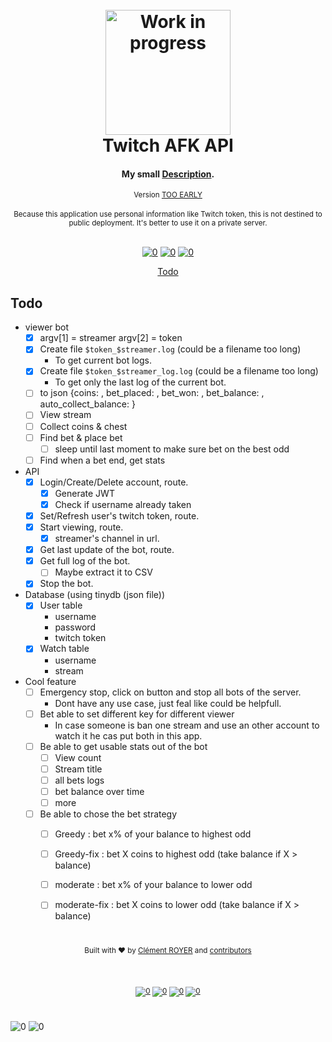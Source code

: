 <h1 align="center">

  <br>

  <img src="https://thumbs.gfycat.com/ThankfulFearlessHochstettersfrog-max-1mb.gif" alt="Work in progress" width="200">
  <br>
  Twitch AFK API
  <br>
</h1>

<h4 align="center">My small <a href="" target="_blank">Description</a>.</h4>

<div align="center"><sub> Version <a href="version">TOO EARLY</a></sub></div>
<br>
<div align="center"><sub>Because this application use personal information like Twitch token, this is not destined to public deployment. It's better to use it on a private server.</sub></div>

<br>

<div align="center">

[![0](https://img.shields.io/badge/Home-black.svg?style=flat&logo=Markdown&logoColor=white&labelColor=black&color=black)][Main-Readme] [![0](https://img.shields.io/badge/Online-Documentation-black.svg?style=flat&logo=Postman&logoColor=FF6C37&labelColor=black&color=black)][Postman-Doc] [![0](https://img.shields.io/badge/Changelog-black.svg?style=flat&logo=MarkDown&labelColor=black&color=black)][ChangeLog]

<!-- TOC -->
<p align="center">
  <a href="#todo">Todo</a>
  <!-- • <a href="#proof"></a> -->
</p>

<!-- omit in toc -->
## 

</div>


## Todo

- viewer bot
  - [x] argv[1] = streamer argv[2] = token
  - [x] Create file `$token_$streamer.log` (could be a filename too long)
    - To get current bot logs.
  - [x] Create file `$token_$streamer_log.log` (could be a filename too long)
    - To get only the last log of the current bot.
  - [ ] to json {coins: , bet_placed: , bet_won: , bet_balance: , auto_collect_balance: }
  - [ ] View stream
  - [ ] Collect coins & chest
  - [ ] Find bet & place bet
    - [ ] sleep until last moment to make sure bet on the best odd
  - [ ] Find when a bet end, get stats

- API
  - [x] Login/Create/Delete account, route.
    - [x] Generate JWT
    - [x] Check if username already taken
  - [x] Set/Refresh user's twitch token, route.
  - [x] Start viewing, route.
    - [x] streamer's channel in url.
  - [x] Get last update of the bot, route.
  - [x] Get full log of the bot.
    - [ ] Maybe extract it to CSV
  - [x] Stop the bot.

- Database (using tinydb (json file))
  - [x] User table
    - username
    - password
    - twitch token
  - [x] Watch table
    - username
    - stream

- Cool feature
  - [ ] Emergency stop, click on button and stop all bots of the server.
    - Dont have any use case, just feal like could be helpfull.
  - [ ] Bet able to set different key for different viewer
    - In case someone is ban one stream and use an other account to watch it he cas put both in this app.
  - [ ] Be able to get usable stats out of the bot
    - [ ] View count
    - [ ] Stream title
    - [ ] all bets logs
    - [ ] bet balance over time
    - [ ] more
  - [ ] Be able to chose the bet strategy
    - [ ] Greedy : bet x% of your balance to highest odd
    - [ ] Greedy-fix : bet X coins to highest odd (take balance if X > balance)
    - [ ] moderate : bet x% of your balance to lower odd
    - [ ] moderate-fix : bet X coins to lower odd (take balance if X > balance)


<!-- footer -->

<!-- omit in toc -->
#

<div align="center"> 
  <sub>Built with ❤︎ by
  <a href="https://www.linkedin.com/in/cl%C3%A9ment-royer/">Clément ROYER</a> and
  <a href="https://github.com/ClementRoyer/markdown-template/graphs/contributors">
    contributors
  </a>

<br><br>

[![0](https://img.shields.io/badge/Usage_Policy-black.svg?style=flat&logo=Markdown&logoColor=white&labelColor=black&color=black)][Policy] [![0](https://img.shields.io/badge/Usefull_link-black.svg?style=flat&logo=Postman&logoColor=FF6C37&labelColor=black&color=black)][Postman-Doc] [![0](https://img.shields.io/badge/ciemrnt-black.svg?style=flat&logo=Twitter&labelColor=black&color=black)][twitter] [![0](https://img.shields.io/badge/Clément_royer-black.svg?style=flat&logo=Linkedin&labelColor=black&color=black)][Linkedin] 
</div>

<!-- omit in toc -->
# 

![0](https://img.shields.io/badge/Author(s):-black.svg?style=flat&logoColor=white&labelColor=gray&color=gray) ![0](https://img.shields.io/badge/Clément_ROYER-black.svg?style=flat&logoColor=white&labelColor=black&color=black)


<!-- links -->
[Main-Readme]: .
[Policy]: ./LICENSE
[Postman-Doc]: .
[ChangeLog]: .
[Twitter]: https://www.twitter.com/ciemrnt
[Linkedin]: https://www.linkedin.com/in/cl%C3%A9ment-royer/